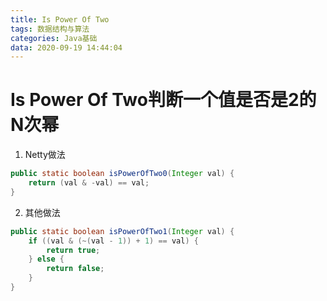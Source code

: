 ```yaml
---
title: Is Power Of Two
tags: 数据结构与算法
categories: Java基础
data: 2020-09-19 14:44:04
---
```

# Is Power Of Two判断一个值是否是2的N次幂



1. Netty做法

```java
public static boolean isPowerOfTwo0(Integer val) {
    return (val & -val) == val;
}
```

2. 其他做法

```java
public static boolean isPowerOfTwo1(Integer val) {
    if ((val & (~(val - 1)) + 1) == val) {
        return true;
    } else {
        return false;
    }
}
```

